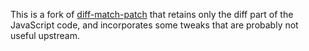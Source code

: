 This is a fork of [diff-match-patch](https://github.com/google/diff-match-patch) that retains only the diff part of the JavaScript code, and incorporates some tweaks that are probably not useful upstream.
